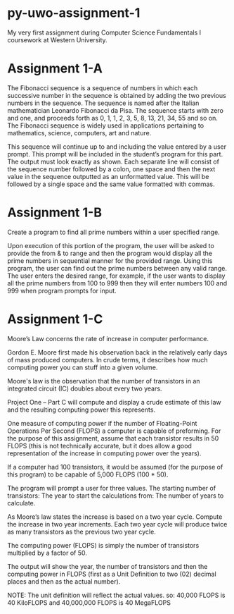 # py-uwo-assignment-1
My very first assignment during Computer Science Fundamentals I coursework at Western University.

# Assignment 1-A
The Fibonacci sequence is a sequence of numbers in which each successive number in the sequence is obtained by adding the two previous numbers in the sequence. The sequence is named after the Italian mathematician Leonardo Fibonacci da Pisa. The sequence starts with zero and one, and proceeds forth as 0, 1, 1, 2, 3, 5, 8, 13, 21, 34, 55 and so on. The Fibonacci sequence is widely used in applications pertaining to mathematics, science, computers, art and nature.

This sequence will continue up to and including the value entered by a user prompt. This prompt will be included in the student’s program for this part.
The output must look exactly as shown. Each separate line will consist of the sequence number followed by a colon, one space and then the next value in the sequence outputted as an unformatted value. This will be followed by a single space and the same value formatted with commas.

# Assignment 1-B
Create a program to find all prime numbers within a user specified range.

Upon execution of this portion of the program, the user will be asked to provide the from & to range and then the program would display all the prime numbers in sequential manner for the provided range. Using this program, the user can find out the prime numbers between any valid range. The user enters the desired range, for example, if the user wants to display all the prime numbers from 100 to 999 then they will enter numbers 100 and 999 when program prompts for input.

# Assignment 1-C
Moore’s Law concerns the rate of increase in computer performance.

Gordon E. Moore first made his observation back in the relatively early days of mass produced computers. In crude terms, it describes how much computing power you can stuff into a given volume.

Moore's law is the observation that the number of transistors in an integrated circuit (IC) doubles about every two years.

Project One – Part C will compute and display a crude estimate of this law and the resulting computing power this represents.

One measure of computing power if the number of Floating-Point Operations Per Second (FLOPS) a computer is capable of preforming. For the purpose of this assignment, assume that each transistor results in 50 FLOPS (this is not technically accurate, but it does allow a good representation of the increase in computing power over the years).

If a computer had 100 transistors, it would be assumed (for the purpose of this program) to be capable of 5,000 FLOPS (100 * 50).

The program will prompt a user for three values.
The starting number of transistors:
The year to start the calculations from:
The number of years to calculate.

As Moore’s law states the increase is based on a two year cycle. Compute the increase in two year increments. Each two year cycle will produce twice as many transistors as the previous two year cycle.

The computing power (FLOPS) is simply the number of transistors multiplied by a factor of 50.

The output will show the year, the number of transistors and then the computing power in FLOPS (first as a Unit Definition to two (02) decimal places and then as the actual number).

NOTE:
The unit definition will reflect the actual values.
so:
40,000 FLOPS is 40 KiloFLOPS
and
40,000,000 FLOPS is 40 MegaFLOPS
